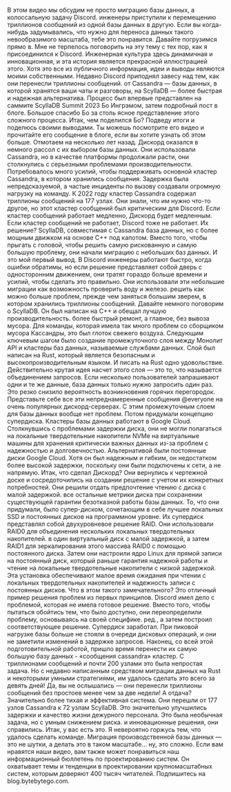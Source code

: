 В этом видео мы обсудим не просто миграцию базы данных, а колоссальную задачу Discord.
инженеры приступили к перемещению триллионов сообщений из одной базы данных в другую.
Если вы когда-нибудь задумывались, что нужно для переноса данных такого невообразимого масштаба,
тебе это понравится. Давайте погрузимся прямо в.
Мне не терпелось поговорить на эту тему с тех пор, как я присоединился к Discord.
Инженерная культура здесь динамичная и инновационная,
и эта история является прекрасной иллюстрацией этого. Хотя это все из публичного
информация, идеи и выводы являются моими собственными.
Недавно Discord приподнял завесу над тем, как они перенесли триллионы сообщений.
от Cassandra — базы данных, в которой хранятся ваши чаты и разговоры,
на ScyllaDB — более быстрая и надежная альтернатива.
Процесс был впервые представлен на саммите ScyllaDB Summit 2023 Бо Ингрэмом,
затем подробный пост в блоге.
Большое спасибо Бо за столь ясное представление этого сложного процесса.
Итак, чем поделился Бо? Подведу итоги и поделюсь своими выводами. Ты можешь
посмотрите его видео и прочитайте его сообщение в блоге, если вы хотите узнать об этом больше.
Отмотаем на несколько лет назад. Дискорд оказался в
немного рассол с их выбором базы данных.
Они использовали Cassandra, но в качестве платформы
продолжали расти, они столкнулись с серьезными проблемами производительности.
Потребовалось много усилий, чтобы поддерживать основной кластер Cassandra, в котором хранились сообщения.
Задержка была непредсказуемой, а частые инциденты по вызову создавали огромную нагрузку на команду.
К 2022 году кластер Cassandra содержал триллионы сообщений на 177 узлах.
Они знали, что им нужно что-то другое,
но этот кластер сообщений был критическим для Discord. Если кластер сообщений работает медленно,
Дискорд будет медленным. Если кластер сообщений не работает, Discord тоже не работает.
Их решение? ScyllaDB, совместимая с Cassandra база данных,
но с более мощным движком на основе C++ под капотом.
Вместо того, чтобы прыгать с головой, чтобы решить самую рискованную и самую большую проблему,
они начали миграцию с небольших баз данных.
И это мой первый вывод. В Discord инженеры работают быстро, когда ошибки обратимы,
но если решение представляет собой дверь с односторонним движением, они тратят гораздо больше времени и усилий, чтобы сделать это правильно.
Они использовали эти небольшие миграции как возможность проверить воду и железо.
решить как можно больше проблем, прежде чем заняться большим зверем, в котором хранились триллионы сообщений.
Давайте немного поговорим о ScyllaDB. Он был написан на C++ и обещал лучшую производительность.
более быстрый ремонт, а главное, без вывоза мусора. Для команды, которая имела
так много проблем со сборщиком мусора Кассандры, это был глоток свежего воздуха.
Следующим ключевым шагом было создание промежуточного слоя между
Монолит API и кластеры баз данных, называемые службами данных. Слой был написан на Rust,
который является безопасным и высокопроизводительным языком. И писать на Rust одно удовольствие.
Действительно крутая идея насчет этого слоя — это то, что называется объединением запросов.
Если несколько пользователей запрашивают одни и те же данные, база данных только
нужно запросить один раз. Это резко снизило вероятность возникновения горячих перегородок.
Представьте себе все эти непреднамеренные сообщения @everyone на очень популярных дискорд-серверах.
С этим промежуточным слоем для базы данных вообще нет проблем.
Потом придумали концепцию
супердиска. Кластеры базы данных работают в Google Cloud.
Столкнувшись с проблемами задержки диска, они не могли полагаться на локальные твердотельные накопители NVMe на
виртуальные машины для хранения критически важных данных из-за проблем с надежностью и долговечностью.
Альтернативой были постоянные диски Google Cloud. Хотя он был надежным и гибким, он
недостатком более высокой задержки, поскольку они были подключены к сети, а не напрямую.
Итак, что сделал Дискорд? Они вернулись к чертежной доске и сосредоточились на создании
решение с учетом их конкретных потребностей. Они решили отдать предпочтение чтению с диска с малой задержкой.
все остальные метрики диска при сохранении существующей гарантии безотказной работы базы данных.
То, что они придумали, было супер-диском, сочетающим в себе лучшее
локальных SSD и постоянных дисков на программном уровне.
Их супердиск представлял собой двухуровневое решение RAID. Они использовали RAID0 для объединения нескольких локальных твердотельных накопителей.
в один виртуальный диск с малой задержкой, а затем RAID1 для зеркалирования этого массива RAID0 с помощью постоянного диска.
Затем они настроили ядро Linux для прямой записи на постоянный диск, который раньше
гарантия надежной работы и чтение на локальные твердотельные накопители с низкой задержкой. Эта установка
обеспечивают малое время ожидания при чтении с локальных твердотельных накопителей и надежность записи с постоянных дисков.
Что в этом такого замечательного? Это отличный пример решения проблем
из первых принципов. Discord имел дело с проблемой, которая не имела
готовое решение. Вместо того, чтобы пытаться обойтись тем, что было доступно,
они переопределили проблему, основываясь на своей специфике.
ред., а затем построил соответствующее решение.
Супердиск заработал. При пиковой нагрузке базы больше не стояли в очереди
дисковых операций, и они не заметили изменений в задержке запросов.
Наконец, со всей этой подготовительной работой,
пришло время перенести их самую большую базу данных - «сообщения cassandra»
кластер. С триллионами сообщений и почти 200 узлами это была непростая задача.
Но с недавно написанным средством миграции данных на Rust и некоторыми умными стратегиями,
им удалось сделать это всего за девять дней! Да,
вы не ослышались — они перенесли триллионы сообщений без простоев менее чем за две недели!
А отдача? Значительно более тихая и эффективная система.
Они перешли от 177 узлов Cassandra к 72 узлам ScyllaDB. Это
значительно улучшились задержки и качество жизни дежурного персонала.
Это была необычная задача, но с умным снижением риска.
и инновационные решения, они справились.
Итак, у вас есть это. Я невероятно горжусь тем, что удалось сделать команде.
Миграция производственной базы данных — это не шутки, а делать это в таком масштабе… ну, это сложно.
Если вам нравятся наши видео, вам также может понравиться наш информационный бюллетень по проектированию систем.
Он охватывает темы и тенденции в проектировании крупномасштабных систем, которым доверяют 400 тысяч читателей.
Подпишитесь на blog.bytebytego.com.